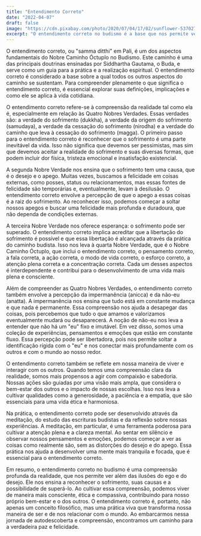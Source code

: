 ```yaml
---
title: "Entendimento Correto"
date: "2022-04-07"
draft: false
image: "https://cdn.pixabay.com/photo/2020/07/04/17/02/sunflower-5370278_1280.jpg"
excerpt: "O entendimento correto no budismo é a base que nos permite ver a realidade como ela é, reconhecendo o sofrimento, suas causas e a possibilidade de superá-lo através da prática consciente e compassiva."
---
```


O entendimento correto, ou "samma ditthi" em Pali, é um dos aspectos fundamentais do Nobre Caminho Óctuplo no Budismo. Este caminho é uma das principais doutrinas ensinadas por Siddhartha Gautama, o Buda, e serve como um guia para a prática e a realização espiritual. O entendimento correto é considerado a base sobre a qual todos os outros aspectos do caminho se sustentam. Para compreender plenamente o que significa o entendimento correto, é essencial explorar suas definições, implicações e como ele se aplica à vida cotidiana.

O entendimento correto refere-se à compreensão da realidade tal como ela é, especialmente em relação às Quatro Nobres Verdades. Essas verdades são: a verdade do sofrimento (dukkha), a verdade da origem do sofrimento (samudaya), a verdade da cessação do sofrimento (nirodha) e a verdade do caminho que leva à cessação do sofrimento (magga). O primeiro passo para o entendimento correto é reconhecer que o sofrimento é uma parte inevitável da vida. Isso não significa que devemos ser pessimistas, mas sim que devemos aceitar a realidade do sofrimento e suas diversas formas, que podem incluir dor física, tristeza emocional e insatisfação existencial.

A segunda Nobre Verdade nos ensina que o sofrimento tem uma causa, que é o desejo e o apego. Muitas vezes, buscamos a felicidade em coisas externas, como posses, status ou relacionamentos, mas essas fontes de felicidade são temporárias e, eventualmente, levam à desilusão. O entendimento correto envolve a percepção de que o apego a essas coisas é a raiz do sofrimento. Ao reconhecer isso, podemos começar a soltar nossos apegos e buscar uma felicidade mais profunda e duradoura, que não dependa de condições externas.

A terceira Nobre Verdade nos oferece esperança: o sofrimento pode ser superado. O entendimento correto implica acreditar que a libertação do sofrimento é possível e que essa libertação é alcançada através da prática do caminho budista. Isso nos leva à quarta Nobre Verdade, que é o Nobre Caminho Óctuplo, que inclui o entendimento correto, o pensamento correto, a fala correta, a ação correta, o modo de vida correto, o esforço correto, a atenção plena correta e a concentração correta. Cada um desses aspectos é interdependente e contribui para o desenvolvimento de uma vida mais plena e consciente.

Além de compreender as Quatro Nobres Verdades, o entendimento correto também envolve a percepção da impermanência (anicca) e da não-eu (anatta). A impermanência nos ensina que tudo está em constante mudança e que nada é permanente. Essa compreensão nos ajuda a desapegar das coisas, pois percebemos que tudo o que amamos e valorizamos eventualmente mudará ou desaparecerá. A noção de não-eu nos leva a entender que não há um "eu" fixo e imutável. Em vez disso, somos uma coleção de experiências, pensamentos e emoções que estão em constante fluxo. Essa percepção pode ser libertadora, pois nos permite soltar a identificação rígida com o "eu" e nos conectar mais profundamente com os outros e com o mundo ao nosso redor.

O entendimento correto também se reflete em nossa maneira de viver e interagir com os outros. Quando temos uma compreensão clara da realidade, somos mais propensos a agir com compaixão e sabedoria. Nossas ações são guiadas por uma visão mais ampla, que considera o bem-estar dos outros e o impacto de nossas escolhas. Isso nos leva a cultivar qualidades como a generosidade, a paciência e a empatia, que são essenciais para uma vida ética e harmoniosa.

Na prática, o entendimento correto pode ser desenvolvido através da meditação, do estudo das escrituras budistas e da reflexão sobre nossas experiências. A meditação, em particular, é uma ferramenta poderosa para cultivar a atenção plena e a clareza mental. Ao sentar em silêncio e observar nossos pensamentos e emoções, podemos começar a ver as coisas como realmente são, sem as distorções do desejo e do apego. Essa prática nos ajuda a desenvolver uma mente mais tranquila e focada, que é essencial para o entendimento correto.

Em resumo, o entendimento correto no budismo é uma compreensão profunda da realidade, que nos permite ver além das ilusões do ego e do desejo. Ele nos ensina a reconhecer o sofrimento, suas causas e a possibilidade de superá-lo. Ao cultivar essa compreensão, podemos viver de maneira mais consciente, ética e compassiva, contribuindo para nosso próprio bem-estar e o dos outros. O entendimento correto é, portanto, não apenas um conceito filosófico, mas uma prática viva que transforma nossa maneira de ser e de nos relacionar com o mundo. Ao embarcarmos nessa jornada de autodescoberta e compreensão, encontramos um caminho para a verdadeira paz e felicidade.